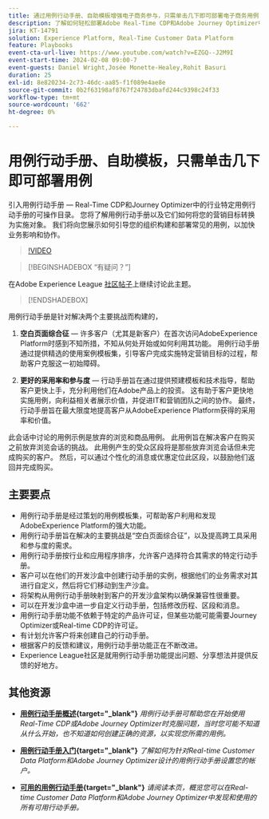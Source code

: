 ```yaml
---
title: 通过用例行动手册、自助模板增强电子商务参与，只需单击几下即可部署电子商务用例
description: 了解如何轻松部署Adobe Real-Time CDP和Adobe Journey Optimizer中的用例行动手册，并解锁潜在的改进电子商务客户参与度。
jira: KT-14791
solution: Experience Platform, Real-Time Customer Data Platform
feature: Playbooks
event-cta-url-live: https://www.youtube.com/watch?v=EZGQ--J2M9I
event-start-time: 2024-02-08 09:00-7
event-guests: Daniel Wright,Josée Monette-Healey,Rohit Basuri
duration: 25
exl-id: 8e820234-2c73-46dc-aa85-f1f089e4ae8e
source-git-commit: 0b2f63198af8767f24783dbafd244c9398c24f33
workflow-type: tm+mt
source-wordcount: '662'
ht-degree: 0%

---
```


# 用例行动手册、自助模板，只需单击几下即可部署用例

引入用例行动手册 — Real-Time CDP和Journey Optimizer中的行业特定用例行动手册的可操作目录。 您将了解用例行动手册以及它们如何将您的营销目标转换为实施对象。 我们将向您展示如何引导您的组织构建和部署常见的用例，以加快业务影响和协作。

>[!VIDEO](https://video.tv.adobe.com/v/3426930/?quality=12&learn=on)

>[!BEGINSHADEBOX “有疑问？”]

在Adobe Experience League [社区帖子](https://experienceleaguecommunities.adobe.com/t5/adobe-experience-platform/experience-league-live-post-session-discussion-use-case/m-p/651643#M488)上继续讨论此主题。

>[!ENDSHADEBOX]

用例行动手册是针对解决两个主要挑战而构建的，

1. **空白页面综合征** — 许多客户（尤其是新客户）在首次访问AdobeExperience Platform时感到不知所措，不知从何处开始或如何利用其功能。 用例行动手册通过提供精选的使用案例模板集，引导客户完成实施特定营销目标的过程，帮助客户克服这一初始障碍。

1. **更好的采用率和参与度** — 行动手册旨在通过提供预建模板和技术指导，帮助客户更快上手，充分利用他们在Adobe产品上的投资。  这有助于客户更快地实施用例，向利益相关者展示价值，并促进IT和营销团队之间的协作。  最终，行动手册旨在最大限度地提高客户从AdobeExperience Platform获得的采用率和价值。

此会话中讨论的用例示例是放弃的浏览和商品用例。 此用例旨在解决客户在购买之前放弃浏览会话的挑战。 此用例产生的受众区段将是那些放弃浏览会话但未完成购买的客户。 然后，可以通过个性化的消息或优惠定位此区段，以鼓励他们返回并完成购买。

## 主要要点

* 用例行动手册是经过策划的用例模板集，可帮助客户利用和发现AdobeExperience Platform的强大功能。
* 用例行动手册旨在解决的主要挑战是“空白页面综合征”，以及提高跨工具采用和参与度的需求。
* 用例行动手册按行业和应用程序排序，允许客户选择符合其需求的特定行动手册。
* 客户可以在他们的开发沙盒中创建行动手册的实例，根据他们的业务需求对其进行自定义，然后将它们移动到生产沙盒。
* 将架构从用例行动手册映射到客户的开发沙盒架构以确保兼容性很重要。
* 可以在开发沙盒中进一步自定义行动手册，包括修改历程、区段和消息。
* 用例行动手册功能不依赖于特定的产品许可证，但某些功能可能需要Journey Optimizer或Real-time CDP的许可证。
* 有计划允许客户将来创建自己的行动手册。
* 根据客户的反馈和建议，用例行动手册功能正在不断改进。
* Experience League社区是就用例行动手册功能提出问题、分享想法并提供反馈的好地方。

## 其他资源

* **[用例行动手册概述](https://experienceleague.adobe.com/docs/experience-platform/use-case-playbooks/playbooks/overview.html?lang=zh-Hans){target="_blank"}**
  *用例行动手册可帮助您在开始使用Real-Time CDP或Adobe Journey Optimizer时克服问题，当时您可能不知道从什么开始，也不知道如何创建正确的资源，以实现您所需的用例。*

* **[用例行动手册入门](https://experienceleague.adobe.com/docs/experience-platform/use-case-playbooks/playbooks/get-started.html?lang=zh-Hans){target="_blank"}**
  *了解如何为针对Real-time Customer Data Platform和Adobe Journey Optimizer设计的用例行动手册设置您的帐户。*

* **[可用的用例行动手册](https://experienceleague.adobe.com/docs/experience-platform/use-case-playbooks/playbooks/playbooks-list.html?lang=zh-Hans){target="_blank"}**
  *请阅读本页，概览您可以在Real-time Customer Data Platform和Adobe Journey Optimizer中发现和使用的所有可用行动手册。*
